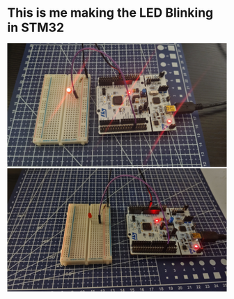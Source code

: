 # This is me making the LED Blinking in STM32
![alt text](<Led Blinking.jpg>)
![alt text](<Led Blinking OFF.jpg>)